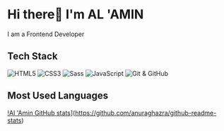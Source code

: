 # Hi there👋 I'm AL 'AMIN

I am a Frontend Developer

## Tech Stack

![HTML5](https://img.shields.io/badge/HTML5-E34F26?style=flat&logo=html5&logoColor=white)
![CSS3](https://img.shields.io/badge/CSS3-1572B6?style=flat&logo=css3&logoColor=white)
![Sass](https://img.shields.io/badge/Sass-CC6699?style=flat&logo=sass&logoColor=white)
![JavaScript](https://img.shields.io/badge/JavaScript-F7DF1E?style=flat&logo=javascript&logoColor=black)
![Git & GitHub](https://img.shields.io/badge/GitHub-100000?style=flat&logo=github&logoColor=white)

## Most Used Languages

[!Al 'Amin GitHub stats](https://github-readme-stats.vercel.app/api?username=muhdal-amin)](https://github.com/anuraghazra/github-readme-stats)

